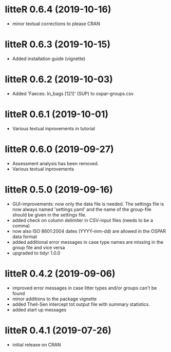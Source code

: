 # litteR 0.6.4 (2019-10-16)

* minor textual corrections to please CRAN


# litteR 0.6.3 (2019-10-15)

* Added installation guide (vignette)


# litteR 0.6.2 (2019-10-03)

* Added 'Faeces: In_bags [121]' (SUP) to ospar-groups.csv


# litteR 0.6.1 (2019-10-01)

* Various textual inprovements in tutorial


# litteR 0.6.0 (2019-09-27)

* Assessment analysis has been removed.
* Various textual inprovements


# litteR 0.5.0 (2019-09-16)

* GUI-improvements: now only the data file is needed. The settings file is 
  now always named 'settings.yaml' and the name of the group-file should
  be given in the settings file.
* added check on column delimiter in CSV-input files (needs to be a comma)
* now also ISO 8601:2004 dates (YYYY-mm-dd) are allowed in the
  OSPAR data format
* added additional error messages in case type names are missing in
  the group file and vice versa
* upgraded to tidyr 1.0.0


# litteR 0.4.2 (2019-09-06)

* improved error messages in case litter types and/or groups can't be found
* minor additions to the package vignette
* added Theil-Sen intercept tot output file with summary statistics.
* added start up messages


# litteR 0.4.1 (2019-07-26)

* initial release on CRAN

